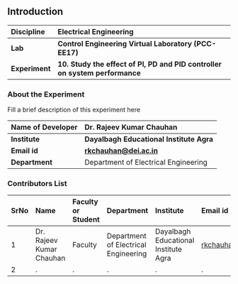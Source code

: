 ## Introduction


<b>Discipline | <b> Electrical Engineering
:--|:--|
<b> Lab | <b> Control Engineering Virtual Laboratory (PCC-EE17)
<b> Experiment|     <b> 10. Study the effect of PI, PD and PID controller on system performance

### About the Experiment 

Fill a brief description of this experiment here

<b>Name of Developer | <b> Dr. Rajeev Kumar Chauhan 
:--|:--|
<b> Institute | <b>  Dayalbagh Educational Institute Agra 
<b> Email id|     <b>  rkchauhan@dei.ac.in 
<b> Department |  Department of Electrical Engineering 

### Contributors List

SrNo | Name | Faculty or Student | Department| Institute | Email id
:--|:--|:--|:--|:--|:--|
1 | Dr. Rajeev Kumar Chauhan | Faculty | Department of Electrical Engineering | Dayalbagh Educational Institute Agra | rkchauhan@dei.ac.in
2 | . | . | . | . | .
